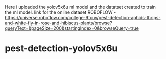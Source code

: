 Here i uploaded the yolov5x6u ml model and the datatset created to train the ml model.
link for the online dataset ROBOFLOW - https://universe.roboflow.com/college-9tcuv/pest-detection-aphids-thrips-and-white-fly-in-rose-and-hibiscus-plants/browse?queryText=&pageSize=200&startingIndex=0&browseQuery=true
# pest-detection-yolov5x6u

